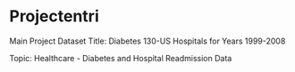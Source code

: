 # Projectentri
Main Project 
Dataset Title: Diabetes 130-US Hospitals for Years 1999-2008

Topic: Healthcare - Diabetes and Hospital Readmission Data
